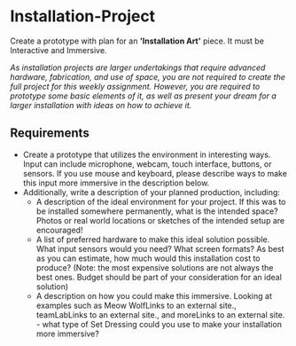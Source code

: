 # Installation-Project
Create a prototype with plan for an **'Installation Art'** piece. It must be Interactive and Immersive. 

*As installation projects are larger undertakings that require advanced hardware, fabrication, and use of space, you are not required to create the full project for this weekly assignment. However, you are required to prototype some basic elements of it, as well as present your dream for a larger installation with ideas on how to achieve it.*

## Requirements
- Create a prototype that utilizes the environment in interesting ways. Input can include microphone, webcam, touch interface, buttons, or sensors. If you use mouse and keyboard, please describe ways to make this input more immersive in the description below. 
- Additionally, write a description of your planned production, including:
  - A description of the ideal environment for your project. If this was to be installed somewhere permanently, what is the intended space? Photos or real world locations or sketches of the intended setup are encouraged!
  - A list of preferred hardware to make this ideal solution possible. What input sensors would you need? What screen formats? As best as you can estimate, how much would this installation cost to produce? (Note: the most expensive solutions are not always the best ones. Budget should be part of your consideration for an ideal solution)
  - A description on how you could make this immersive. Looking at examples such as Meow WolfLinks to an external site.,  teamLabLinks to an external site.,  and moreLinks to an external site. - what type of Set Dressing could you use to make your installation more immersive?